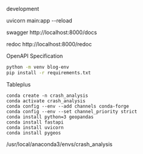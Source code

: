 
development




uvicorn main:app --reload

swagger
http://localhost:8000/docs

redoc
http://localhost:8000/redoc

OpenAPI Specification

``` bash
python -m venv blog-env
pip install -r requirements.txt
```

Tableplus

```
conda create -n crash_analysis
conda activate crash_analysis
conda config --env --add channels conda-forge
conda config --env --set channel_priority strict
conda install python=3 geopandas
conda install fastapi
conda install uvicorn
conda install pygeos 
```

/usr/local/anaconda3/envs/crash_analysis